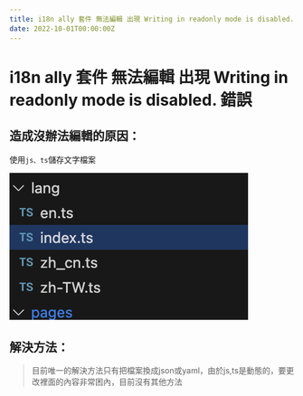 ```yaml
---
title: i18n ally 套件 無法編輯 出現 Writing in readonly mode is disabled. 錯誤
date: 2022-10-01T00:00:00Z
---
```


# i18n ally 套件 無法編輯 出現 Writing in readonly mode is disabled. 錯誤
## 造成沒辦法編輯的原因：
使用`js、ts`儲存文字檔案

![使用js、ts儲存文字檔案範例](../asset/i18n_ally.png)
## 解決方法：
> 目前唯一的解決方法只有把檔案換成json或yaml，由於js,ts是動態的，要更改裡面的內容非常困內，目前沒有其他方法